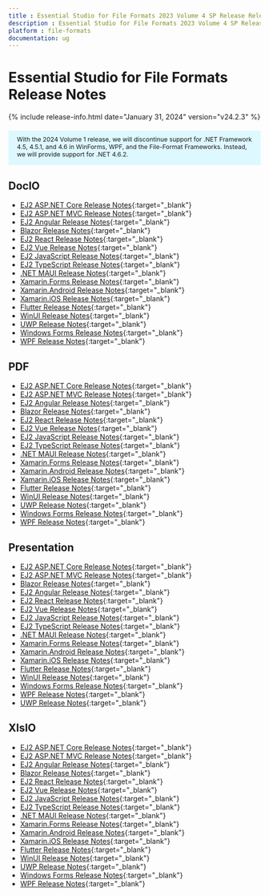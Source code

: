 ```yaml
---
title : Essential Studio for File Formats 2023 Volume 4 SP Release Release Notes  
description : Essential Studio for File Formats 2023 Volume 4 SP Release Release Notes  
platform : file-formats
documentation: ug
---
```


# Essential Studio for File Formats  Release Notes  

{% include release-info.html date="January 31, 2024" version="v24.2.3" %} 

<style>
#license {
    font-size: .88em!important;
	margin-top: 1.5em;     
	margin-bottom: 1.5em;
    background-color: #def8ff;
    padding: 10px 17px 14px;
}
</style>

<div id="license">
With the 2024 Volume 1 release, we will discontinue support for .NET Framework 4.5, 4.5.1, and 4.6 in WinForms, WPF, and the File-Format Frameworks. Instead, we will provide support for .NET 4.6.2.
</div>

## DocIO

* [EJ2 ASP.NET Core Release Notes](https://ej2.syncfusion.com/aspnetcore/documentation/release-notes/24.2.3#docio){:target="_blank"}
* [EJ2 ASP.NET MVC Release Notes](https://ej2.syncfusion.com/aspnetmvc/documentation/release-notes/24.2.3#docio){:target="_blank"}
* [EJ2 Angular Release Notes](https://ej2.syncfusion.com/angular/documentation/release-notes/24.2.3#docio){:target="_blank"}
* [Blazor Release Notes](https://blazor.syncfusion.com/documentation/release-notes/24.2.3#docio){:target="_blank"}
* [EJ2 React Release Notes](https://ej2.syncfusion.com/react/documentation/release-notes/24.2.3#docio){:target="_blank"}
* [EJ2 Vue  Release Notes](https://ej2.syncfusion.com/vue/documentation/release-notes/24.2.3#docio){:target="_blank"}
* [EJ2 JavaScript Release Notes](https://ej2.syncfusion.com/javascript/documentation/release-notes/24.2.3#docio){:target="_blank"}
* [EJ2 TypeScript Release Notes](https://ej2.syncfusion.com/documentation/release-notes/24.2.3#docio){:target="_blank"}
* [.NET MAUI Release Notes](/maui/release-notes/v24.2.3#docio){:target="_blank"}
* [Xamarin.Forms Release Notes](/xamarin/release-notes/v24.2.3#docio){:target="_blank"}
* [Xamarin.Android Release Notes](/xamarin-android/release-notes/v24.2.3#docio){:target="_blank"}
* [Xamarin.iOS Release Notes](/xamarin-ios/release-notes/v24.2.3#docio){:target="_blank"}
* [Flutter Release Notes](/flutter/release-notes/v24.2.3#docio){:target="_blank"}
* [WinUI Release Notes](/winui/release-notes/v24.2.3#docio){:target="_blank"}
* [UWP Release Notes](/uwp/release-notes/v24.2.3#docio){:target="_blank"}
* [Windows Forms Release Notes](/windowsforms/release-notes/v24.2.3#docio){:target="_blank"}
* [WPF Release Notes](/wpf/release-notes/v24.2.3#docio){:target="_blank"}



## PDF

* [EJ2 ASP.NET Core Release Notes](https://ej2.syncfusion.com/aspnetcore/documentation/release-notes/24.2.3#pdf){:target="_blank"}
* [EJ2 ASP.NET MVC Release Notes](https://ej2.syncfusion.com/aspnetmvc/documentation/release-notes/24.2.3#pdf){:target="_blank"}
* [EJ2 Angular Release Notes](https://ej2.syncfusion.com/angular/documentation/release-notes/24.2.3#pdf){:target="_blank"}
* [Blazor Release Notes](https://blazor.syncfusion.com/documentation/release-notes/24.2.3#pdf){:target="_blank"}
* [EJ2 React Release Notes](https://ej2.syncfusion.com/react/documentation/release-notes/24.2.3#pdf){:target="_blank"}
* [EJ2 Vue  Release Notes](https://ej2.syncfusion.com/vue/documentation/release-notes/24.2.3#pdf){:target="_blank"}
* [EJ2 JavaScript Release Notes](https://ej2.syncfusion.com/javascript/documentation/release-notes/24.2.3#pdf){:target="_blank"}
* [EJ2 TypeScript Release Notes](https://ej2.syncfusion.com/documentation/release-notes/24.2.3#pdf){:target="_blank"}
* [.NET MAUI Release Notes](/maui/release-notes/v24.2.3#pdf){:target="_blank"}
* [Xamarin.Forms Release Notes](/xamarin/release-notes/v24.2.3#pdf){:target="_blank"}
* [Xamarin.Android Release Notes](/xamarin-android/release-notes/v24.2.3#pdf){:target="_blank"}
* [Xamarin.iOS Release Notes](/xamarin-ios/release-notes/v24.2.3#pdf){:target="_blank"}
* [Flutter Release Notes](/flutter/release-notes/v24.2.3#pdf){:target="_blank"}
* [WinUI Release Notes](/winui/release-notes/v24.2.3#pdf){:target="_blank"}
* [UWP Release Notes](/uwp/release-notes/v24.2.3#pdf){:target="_blank"}
* [Windows Forms Release Notes](/windowsforms/release-notes/v24.2.3#pdf){:target="_blank"}
* [WPF Release Notes](/wpf/release-notes/v24.2.3#pdf){:target="_blank"}


## Presentation

* [EJ2 ASP.NET Core Release Notes](https://ej2.syncfusion.com/aspnetcore/documentation/release-notes/24.2.3#presentation){:target="_blank"}
* [EJ2 ASP.NET MVC Release Notes](https://ej2.syncfusion.com/aspnetmvc/documentation/release-notes/24.2.3#presentation){:target="_blank"}
* [Blazor Release Notes](https://blazor.syncfusion.com/documentation/release-notes/24.2.3#presentation){:target="_blank"}
* [EJ2 Angular Release Notes](https://ej2.syncfusion.com/angular/documentation/release-notes/24.2.3#presentation){:target="_blank"}
* [EJ2 React Release Notes](https://ej2.syncfusion.com/react/documentation/release-notes/24.2.3#presentation){:target="_blank"}
* [EJ2 Vue  Release Notes](https://ej2.syncfusion.com/vue/documentation/release-notes/24.2.3#presentation){:target="_blank"}
* [EJ2 JavaScript Release Notes](https://ej2.syncfusion.com/javascript/documentation/release-notes/24.2.3#presentation){:target="_blank"}
* [EJ2 TypeScript Release Notes](https://ej2.syncfusion.com/documentation/release-notes/24.2.3#presentation){:target="_blank"}
* [.NET MAUI Release Notes](/maui/release-notes/v24.2.3#presentation){:target="_blank"}
* [Xamarin.Forms Release Notes](/xamarin/release-notes/v24.2.3#presentation){:target="_blank"}
* [Xamarin.Android Release Notes](/xamarin-android/release-notes/v24.2.3#presentation){:target="_blank"}
* [Xamarin.iOS Release Notes](/xamarin-ios/release-notes/v24.2.3#presentation){:target="_blank"}
* [Flutter Release Notes](/flutter/release-notes/v24.2.3#presentation){:target="_blank"}
* [WinUI Release Notes](/winui/release-notes/v24.2.3#presentation){:target="_blank"}
* [Windows Forms Release Notes](/windowsforms/release-notes/v24.2.3#presentation){:target="_blank"}
* [WPF Release Notes](/wpf/release-notes/v24.2.3#presentation){:target="_blank"}
* [UWP Release Notes](/uwp/release-notes/v24.2.3#presentation){:target="_blank"}



## XlsIO

* [EJ2 ASP.NET Core Release Notes](https://ej2.syncfusion.com/aspnetcore/documentation/release-notes/24.2.3#xlsio){:target="_blank"}
* [EJ2 ASP.NET MVC Release Notes](https://ej2.syncfusion.com/aspnetmvc/documentation/release-notes/24.2.3#xlsio){:target="_blank"}
* [EJ2 Angular Release Notes](https://ej2.syncfusion.com/angular/documentation/release-notes/24.2.3#xlsio){:target="_blank"}
* [Blazor Release Notes](https://blazor.syncfusion.com/documentation/release-notes/24.2.3#xlsio){:target="_blank"}
* [EJ2 React Release Notes](https://ej2.syncfusion.com/react/documentation/release-notes/24.2.3#xlsio){:target="_blank"}
* [EJ2 Vue  Release Notes](https://ej2.syncfusion.com/vue/documentation/release-notes/24.2.3#xlsio){:target="_blank"}
* [EJ2 JavaScript Release Notes](https://ej2.syncfusion.com/javascript/documentation/release-notes/24.2.3#xlsio){:target="_blank"}
* [EJ2 TypeScript Release Notes](https://ej2.syncfusion.com/documentation/release-notes/24.2.3#xlsio){:target="_blank"}
* [.NET MAUI Release Notes](/maui/release-notes/v24.2.3#xlsio){:target="_blank"}
* [Xamarin.Forms Release Notes](/xamarin/release-notes/v24.2.3#xlsio){:target="_blank"}
* [Xamarin.Android Release Notes](/xamarin-android/release-notes/v24.2.3#xlsio){:target="_blank"}
* [Xamarin.iOS Release Notes](/xamarin-ios/release-notes/v24.2.3#xlsio){:target="_blank"}
* [Flutter Release Notes](/flutter/release-notes/v24.2.3#xlsio){:target="_blank"}
* [WinUI Release Notes](/winui/release-notes/v24.2.3#xlsio){:target="_blank"}
* [UWP Release Notes](/uwp/release-notes/v24.2.3#xlsio){:target="_blank"}
* [Windows Forms Release Notes](/windowsforms/release-notes/v24.2.3#xlsio){:target="_blank"}
* [WPF Release Notes](/wpf/release-notes/v24.2.3#xlsio){:target="_blank"}


